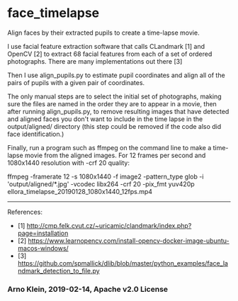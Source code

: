 # face_timelapse
Align faces by their extracted pupils to create a time-lapse movie.

I use facial feature extraction software
that calls CLandmark [1] and OpenCV [2] to extract 68 facial features
from each of a set of ordered photographs.
There are many implementations out there [3]

Then I use align_pupils.py to estimate pupil coordinates
and align all of the pairs of pupils with a given pair of coordinates.

The only manual steps are to select the initial set of photographs,
making sure the files are named in the order they are to appear in a movie,
then after running align_pupils.py, to remove resulting images that
have detected and aligned faces you don't want to include in the time lapse
in the output/aligned/ directory (this step could be removed if the code 
also did face identification.)


Finally, run a program such as ffmpeg on the command line 
to make a time-lapse movie from the aligned images. 
For 12 frames per second and 1080x1440 resolution with -crf 20 quality:

ffmpeg -framerate 12 -s 1080x1440 -f image2 -pattern_type glob -i 'output/aligned/*.jpg' -vcodec libx264 -crf 20 -pix_fmt yuv420p ellora_timelapse_20190128_1080x1440_12fps.mp4

----
References:
- [1] http://cmp.felk.cvut.cz/~uricamic/clandmark/index.php?page=installation
- [2] https://www.learnopencv.com/install-opencv-docker-image-ubuntu-macos-windows/
- [3] https://github.com/spmallick/dlib/blob/master/python_examples/face_landmark_detection_to_file.py


### Arno Klein, 2019-02-14, Apache v2.0 License
